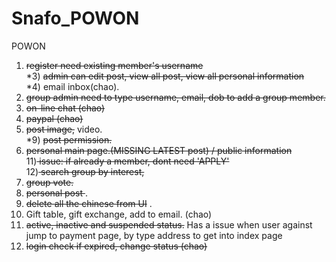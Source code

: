 # Snafo_POWON
POWON

1) <strike>register need existing member's username </strike></br>
*3) <strike>admin can edit post, view all post, view all personal information </strike></br>
*4) email inbox(chao).  </br>
5) <strike>group admin need to type username, email, dob to add a group member. </strike> </br>
6) <strike> on-line chat (chao) </strike></br>
7) <strike> paypal	(chao) </strike> </br>
8) <strike>post image,</strike> video.  </br>
*9) <strike>post permission.  </strike></br>
10) <strike>personal main page.(MISSING LATEST post) / public information </strike> </br>
11)<strike> issue: if already a member, dont need 'APPLY'</strike> </br>
12)<strike> search group by interest, </strike> </br>
13) <strike>group vote. </strike> </br>
14) <strike>personal post </strike>. </br>
15) <strike>delete all the chinese from UI</strike> .</br>
16) Gift table, gift exchange, add to email. (chao) </br>
17) <strike> active, inactive and suspended status.</strike> Has a issue when user against jump to payment page, by type address to get into index page </br>
18) <strike>login check if expired, change status (chao)</strike></br>
